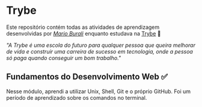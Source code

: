 # Trybe

Este repositório contém todas as atividades de aprendizagem desenvolvidas por _[Mario Burali](https://www.linkedin.com/in/marioaugustoburali/)_ enquanto estudava na [Trybe](https://www.betrybe.com/) 🚀

_"A Trybe é uma escola do futuro para qualquer pessoa que queira melhorar de vida e construir uma carreira de sucesso em tecnologia, onde a pessoa só paga quando conseguir um bom trabalho."_

## Fundamentos do Desenvolvimento Web ✅

Nesse módulo, aprendi a utilizar Unix, Shell, Git e o próprio GitHub.
Foi um período de aprendizado sobre os comandos no terminal.